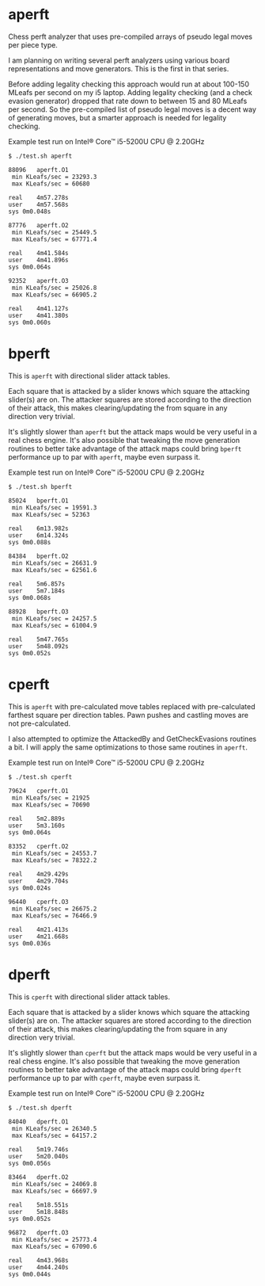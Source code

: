 # aperft
Chess perft analyzer that uses pre-compiled arrays of pseudo legal moves per piece type.

I am planning on writing several perft analyzers using various board representations and move generators.  This is the first in that series.

Before adding legality checking this approach would run at about 100-150 MLeafs per second on my i5 laptop.  Adding legality checking (and a check evasion generator) dropped that rate down to between 15 and 80 MLeafs per second.  So the pre-compiled list of pseudo legal moves is a decent way of generating moves, but a smarter approach is needed for legality checking.

Example test run on Intel® Core™ i5-5200U CPU @ 2.20GHz

    $ ./test.sh aperft

    88096	aperft.O1
     min KLeafs/sec = 23293.3
     max KLeafs/sec = 60680

    real	4m57.278s
    user	4m57.568s
    sys	0m0.048s

    87776	aperft.O2
     min KLeafs/sec = 25449.5
     max KLeafs/sec = 67771.4

    real	4m41.584s
    user	4m41.896s
    sys	0m0.064s

    92352	aperft.O3
     min KLeafs/sec = 25026.8
     max KLeafs/sec = 66905.2

    real	4m41.127s
    user	4m41.380s
    sys	0m0.060s

# bperft
This is `aperft` with directional slider attack tables.

Each square that is attacked by a slider knows which square the attacking slider(s) are on.  The attacker squares are stored according to the direction of their attack, this makes clearing/updating the from square in any direction very trivial.

It's slightly slower than `aperft` but the attack maps would be very useful in a real chess engine.  It's also possible that tweaking the move generation routines to better take advantage of the attack maps could bring `bperft` performance up to par with `aperft`, maybe even surpass it.

Example test run on Intel® Core™ i5-5200U CPU @ 2.20GHz

    $ ./test.sh bperft

    85024	bperft.O1
     min KLeafs/sec = 19591.3
     max KLeafs/sec = 52363

    real	6m13.982s
    user	6m14.324s
    sys	0m0.088s

    84384	bperft.O2
     min KLeafs/sec = 26631.9
     max KLeafs/sec = 62561.6

    real	5m6.857s
    user	5m7.184s
    sys	0m0.068s

    88928	bperft.O3
     min KLeafs/sec = 24257.5
     max KLeafs/sec = 61004.9

    real	5m47.765s
    user	5m48.092s
    sys	0m0.052s

# cperft
This is `aperft` with pre-calculated move tables replaced with pre-calculated farthest square per direction tables.  Pawn pushes and castling moves are not pre-calculated.

I also attempted to optimize the AttackedBy and GetCheckEvasions routines a bit.  I will apply the same optimizations to those same routines in `aperft`.

Example test run on Intel® Core™ i5-5200U CPU @ 2.20GHz

    $ ./test.sh cperft

    79624	cperft.O1
     min KLeafs/sec = 21925
     max KLeafs/sec = 70690

    real	5m2.889s
    user	5m3.160s
    sys	0m0.064s

    83352	cperft.O2
     min KLeafs/sec = 24553.7
     max KLeafs/sec = 78322.2

    real	4m29.429s
    user	4m29.704s
    sys	0m0.024s

    96440	cperft.O3
     min KLeafs/sec = 26675.2
     max KLeafs/sec = 76466.9

    real	4m21.413s
    user	4m21.668s
    sys	0m0.036s

# dperft
This is `cperft` with directional slider attack tables.

Each square that is attacked by a slider knows which square the attacking slider(s) are on.  The attacker squares are stored according to the direction of their attack, this makes clearing/updating the from square in any direction very trivial.

It's slightly slower than `cperft` but the attack maps would be very useful in a real chess engine.  It's also possible that tweaking the move generation routines to better take advantage of the attack maps could bring `dperft` performance up to par with `cperft`, maybe even surpass it.

Example test run on Intel® Core™ i5-5200U CPU @ 2.20GHz

    $ ./test.sh dperft

    84040	dperft.O1
     min KLeafs/sec = 26340.5
     max KLeafs/sec = 64157.2

    real	5m19.746s
    user	5m20.040s
    sys	0m0.056s

    83464	dperft.O2
     min KLeafs/sec = 24069.8
     max KLeafs/sec = 66697.9

    real	5m18.551s
    user	5m18.848s
    sys	0m0.052s

    96872	dperft.O3
     min KLeafs/sec = 25773.4
     max KLeafs/sec = 67090.6

    real	4m43.968s
    user	4m44.240s
    sys	0m0.044s


